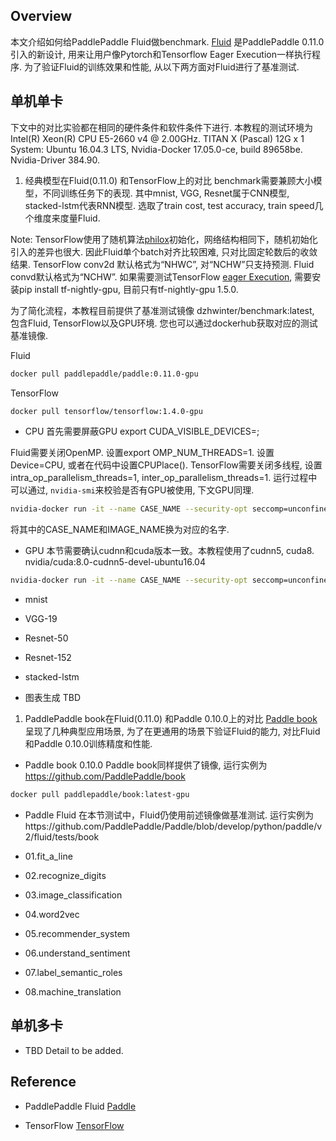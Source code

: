 ## Overview
本文介绍如何给PaddlePaddle Fluid做benchmark. [Fluid](https://github.com/PaddlePaddle/Paddle/releases/tag/v0.11.0) 是PaddlePaddle 0.11.0引入的新设计, 用来让用户像Pytorch和Tensorflow Eager Execution一样执行程序.
为了验证Fluid的训练效果和性能, 从以下两方面对Fluid进行了基准测试.

## 单机单卡
下文中的对比实验都在相同的硬件条件和软件条件下进行. 本教程的测试环境为
Intel(R) Xeon(R) CPU E5-2660 v4 @ 2.00GHz. TITAN X (Pascal) 12G x 1
System: Ubuntu 16.04.3 LTS, Nvidia-Docker 17.05.0-ce, build 89658be. Nvidia-Driver 384.90.

1. 经典模型在Fluid(0.11.0) 和TensorFlow上的对比
benchmark需要兼顾大小模型，不同训练任务下的表现. 其中mnist, VGG, Resnet属于CNN模型, stacked-lstm代表RNN模型. 
选取了train cost, test accuracy, train speed几个维度来度量Fluid.

Note: 
TensorFlow使用了随机算法[philox](https://github.com/tensorflow/tensorflow/blob/52dcb2590bb9274262656c958c105cb5e5cc1300/tensorflow/core/lib/random/philox_random.h#L16)初始化，网络结构相同下，随机初始化引入的差异也很大. 因此Fluid单个batch对齐比较困难, 只对比固定轮数后的收敛结果.
TensorFlow conv2d 默认格式为“NHWC”, 对“NCHW”只支持预测. Fluid convd默认格式为“NCHW”.
如果需要测试TensorFlow [eager Execution](https://research.googleblog.com/2017/10/eager-execution-imperative-define-by.html), 需要安装pip install tf-nightly-gpu, 目前只有tf-nightly-gpu 1.5.0.


为了简化流程，本教程目前提供了基准测试镜像 dzhwinter/benchmark:latest, 包含Fluid, TensorFlow以及GPU环境. 您也可以通过dockerhub获取对应的测试基准镜像.

Fluid
```bash
docker pull paddlepaddle/paddle:0.11.0-gpu
```
TensorFlow
```bash
docker pull tensorflow/tensorflow:1.4.0-gpu
```


- CPU
首先需要屏蔽GPU
export CUDA_VISIBLE_DEVICES=;

Fluid需要关闭OpenMP. 设置export OMP_NUM_THREADS=1. 设置Device=CPU, 或者在代码中设置CPUPlace().
TensorFlow需要关闭多线程, 设置 intra_op_parallelism_threads=1, inter_op_parallelism_threads=1.
运行过程中可以通过, `nvidia-smi`来校验是否有GPU被使用, 下文GPU同理.

```bash
nvidia-docker run -it --name CASE_NAME --security-opt seccomp=unconfined -v $PWD/benchmark:/benchmark -v /usr/lib/x86_64-linux-gnu:/usr/lib/x86_64-linux-gnu IMAGE_NAME /bin/bash
```
将其中的CASE_NAME和IMAGE_NAME换为对应的名字.


- GPU 
本节需要确认cudnn和cuda版本一致。本教程使用了cudnn5, cuda8. nvidia/cuda:8.0-cudnn5-devel-ubuntu16.04
```bash
nvidia-docker run -it --name CASE_NAME --security-opt seccomp=unconfined -v $PWD/benchmark:/benchmark -v /usr/lib/x86_64-linux-gnu:/usr/lib/x86_64-linux-gnu IMAGE_NAME /bin/bash
```

- mnist

- VGG-19

- Resnet-50

- Resnet-152

- stacked-lstm

- 图表生成
TBD

1. PaddlePaddle book在Fluid(0.11.0) 和Paddle 0.10.0上的对比
[Paddle book](https://github.com/PaddlePaddle/book)呈现了几种典型应用场景, 为了在更通用的场景下验证Fluid的能力, 对比Fluid和Paddle 0.10.0训练精度和性能.

- Paddle book 0.10.0
Paddle book同样提供了镜像, 运行实例为 https://github.com/PaddlePaddle/book
```bash
docker pull paddlepaddle/book:latest-gpu
```
- Paddle Fluid
在本节测试中，Fluid仍使用前述镜像做基准测试. 运行实例为https://github.com/PaddlePaddle/Paddle/blob/develop/python/paddle/v2/fluid/tests/book

- 01.fit_a_line

- 02.recognize_digits

- 03.image_classification

- 04.word2vec

- 05.recommender_system

- 06.understand_sentiment

- 07.label_semantic_roles

- 08.machine_translation

## 单机多卡
- TBD
Detail to be added.

## Reference
- PaddlePaddle Fluid [Paddle](https://github.com/PaddlePaddle/Paddle)

- TensorFlow [TensorFlow](https://github.com/tensorflow/tensorflow)

